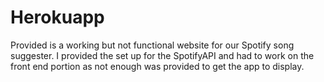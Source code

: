 # Herokuapp
Provided is a working but not functional website for our Spotify song suggester. I provided the set up for the SpotifyAPI and had to work on the front end portion as not enough was provided to get the app to display.
